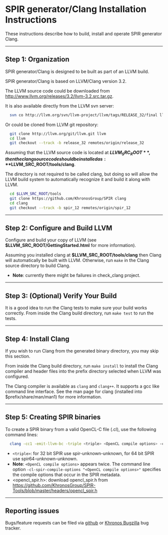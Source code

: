 SPIR generator/Clang Installation Instructions
==============================================

These instructions describe how to build, install and operate SPIR generator Clang.

-----------------------
Step 1: Organization
-----------------------

SPIR generator/Clang is designed to be built as part of an LLVM build.

SPIR generator/Clang is based on LLVM/Clang version 3.2.

The LLVM source code could be downloaded from <http://www.llvm.org/releases/3.2/llvm-3.2.src.tar.gz>.

It is also available directly from the LLVM svn server:

```bash
  svn co http://llvm.org/svn/llvm-project/llvm/tags/RELEASE_32/final llvm
```

Or could be cloned from LLVM git repository:

```bash
  git clone http://llvm.org/git/llvm.git llvm
  cd llvm
  git checkout --track -b release_32 remotes/origin/release_32
```

Assuming that the LLVM source code is located at **$LLVM_SRC_ROOT**, then the clang
source code should be installed as: **$LLVM_SRC_ROOT/tools/clang**.

The directory is not required to be called clang, but doing so will allow the
LLVM build system to automatically recognize it and build it along with LLVM.

```bash
  cd $LLVM_SRC_ROOT/tools
  git clone https://github.com/KhronosGroup/SPIR clang
  cd clang
  git checkout --track -b spir_12 remotes/origin/spir_12
```

--------------------------------
Step 2: Configure and Build LLVM
--------------------------------

Configure and build your copy of LLVM (see **$LLVM_SRC_ROOT/GettingStarted.html** for more information).

Assuming you installed clang at **$LLVM_SRC_ROOT/tools/clang** then Clang will
automatically be built with LLVM. Otherwise, run `make` in the Clang source
directory to build Clang.

* **Note**: currently there might be failures in check_clang project.

------------------------------------
Step 3: (Optional) Verify Your Build
------------------------------------

It is a good idea to run the Clang tests to make sure your build works
correctly. From inside the Clang build directory, run `make test` to run the
tests.

---------------------
Step 4: Install Clang
---------------------

If you wish to run Clang from the generated binary directory, you may skip this
section.

From inside the Clang build directory, run `make install` to install the Clang
compiler and header files into the prefix directory selected when LLVM was
configured.

The Clang compiler is available as `clang` and `clang++`. It supports a gcc
like command line interface. See the man page for clang (installed into
$prefix/share/man/man1) for more information.

------------------------------
Step 5: Creating SPIR binaries
------------------------------

To create a SPIR binary from a valid OpenCL-C file (.cl), use the following
command lines:

```bash
  clang -cc1 -emit-llvm-bc -triple <triple> <OpenCL compile options> -cl-spir-compile-options "<OpenCL compile options>" -include <opencl_spir.h> -o <output> <input>
```

* `<triple>`: for 32 bit SPIR use spir-unknown-unknown, for 64 bit SPIR use spir64-unknown-unknown.
* **Note**: `<OpenCL compile options>` appears twice. The command line option `-cl-spir-compile-options "<OpenCL compile options>"` specifies the compile options that occur in the SPIR metadata.
* <opencl_spir.h>: download opencl_spir.h from https://github.com/KhronosGroup/SPIR-Tools/blob/master/headers/opencl_spir.h

----------------
Reporting issues
----------------

Bugs/feature requests can be filed via [github](https://github.com/KhronosGroup/SPIR/issues) or [Khronos Bugzilla](https://www.khronos.org/bugzilla/) bug tracker.
